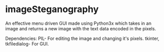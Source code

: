 # imageSteganography
An effective menu driven GUI made using Python3x which takes in an image and returns a new image with the text data encoded in the pixels.

Dependencies: PIL- For editing the image and changing it's pixels.
              tkinter, tkfiledialog- For GUI.
              
